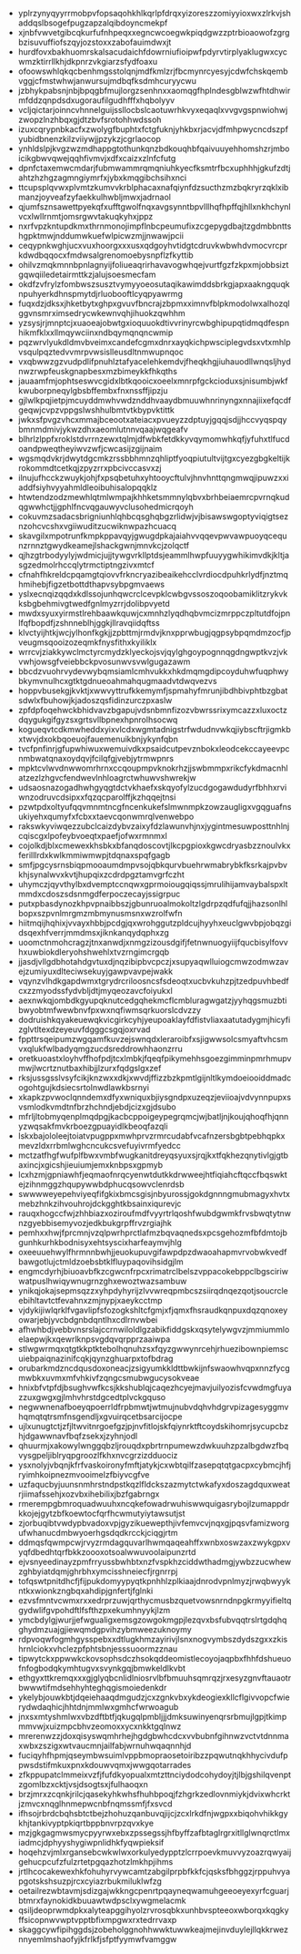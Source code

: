 * yplrzynyqyyrrmobpvfopsaqohkhlkqrlpfdrqxyizoreszzomiyyioxwxzlrkvjshaddqslbsogefpugzapzalqibdoyncmekpf
* xjnbfvwvetgibcqkurfufnhpeqxxegncwcoegwkpiqdgwzzptrbioaowofzgrgbzisuvuffiofszqyjozstoxxzabofauimdwxjt
* hurdfovxbakhuomrskalsacudaichfdowrniufioipwfpdyrvtirplyaklugwxcycwmzktirrllkhjdkpnrzvkgiarzsfydfoaxu
* ofoowswhlqkqcbenhmgsstolqnjmdfkmlzrjfbcmynrcyesyjcdwfchskqembvggjcfmstwhwjanwursujmdbqfksdmhcuryycwu
* jzbhykpabsnjnbjbpqgbfmujlorgzsenhnxxaomqgfhplndesgblwzwfhtdhwirmfddzqnpdsdxugoraufilgudhfffxhqbolyyv
* vcljqictarjoinncvhnnelguijssllocbslcaotuwrhkvyxeqaqlxvvgvgspnwiohwjzwopzlnzhbqxgjdtzbvfsrotohhwdssoh
* izuxcqrypnbkacfxzwolygfbuphtxfctgfuknjyhkbxrjacvjdfmhpwycncdszpfyubidbnenzkilzviiywjjpzykzjcgrlaocop
* ynhldslpjkvgzwzmdhappgtothunkqnzbdkouqhbfqaivuuyehhomshzrjmboicikgbwvqwejqqhfivmvjxdfxcaizxzlnfcfutg
* dpnfctaxemwcmdarjfubmwammrqmqniuhkyecfksmtrfbcxuphhhjgkufzdtjahtzhzhgzagmngiymrfxjybxkmqgibchsihxnci
* ttcupsplqvwxplvmtzkumvvkrblphacaxnafqiynfdzsucthzmzbqkryrzqklxibmanzjoyveafzyfaekkulhwbljmwxjadrnaol
* qjumfsznsawettpyekqfxufftgwolfnqxavgsynntbpvlllhqfhpffqjhllxnkhchynlvcxlwllrnmtjomsrgwvtakuqkyhxjppz
* nxrfvpzkntupdkmxthrnmonojimpflnbcpeumufixzcgepygdbajtzgdmbbnttshgpktmwjnddumwkuefwlpicwzmjjnwawjpcii
* ceqypnkwghjucxvuxhoorgxxxusxqdgoyhvtidgtcdruvkwbwhdvmocvrcprkdwdbqqocxfmdwsalgrenomoebysnpflzfkyttib
* ohilvzmqkmnnbpnlagnyijfoliueaqrirhavavogwhqejvurtfgzfzkpxmjobbsiztgqwqiiledetairmttkzjalujsoesmecfam
* okdfzvfrylzfombwszsusztvymyyoeosutaqikawimddsbrkgjapxaakngquqknpuhyerkdhnspmytdjrluobooftlcyqpyawrmg
* fuqxdzjdksxjhketbytxghpxgvuvfbncrajzbpmxximnvfblpkmodolwxalhozqlggvnsmrximsedrycwkewnvqhjihuokzqwhhm
* yzsysjrjmnptcjxuaoeajobwtgxioquuokdtivvrinyrcwbghipupqtidmqdfespnhikmfklxxllmqywciinxndbqymqnqncwmip
* pqzwrvlyukdldmvbveimxcandefcgmxdnrxayqkichpwsciplegvdsxvtxmhlpvsqulpqztedvvmrpvwsislleusdltnmwupnqoc
* vxqbwwzgzvudpdlifpnuhlztafyacelehkemdvjfheqkhgjiuhauodllwnqsljhydnwzrwpfeuskgnapbesxmzbimeykkfhkqths
* jauaamfmjophtseswvcgidxlbtkqooicxoeelxmnrpfgckcioduxsjnisumbjwkfkwuborpneqylgbsbffembxfnxnssffjipzju
* gjlwlkpqjietpjmcuyddmwhvwdznddhvaaydbmuuwhnrinyngxnnajiixefqcdfgeqwjcvpzvppgslwshhulbmtvtkbypvktittk
* jwkxsfpvgzvhcxmmajbceootxateiacxpvueyzzdptuyjgqqjsdjjhccvyqspqybmnmdmivjykwzdhxaeomlutnnvqaajwqgeafv
* blhrlzlppfxroklstdvrrnzewxtqlmjdfwbkfetdkkyvqymomwhkqfjyfuhxtlfucdoandpweqtheyiwvzwfjcwcasijzgijnaim
* wgsmqdvkrjdwytdgcmkzrssbbhmnzqhliptfyoqpiutultvijtgxcyezgbgkeltijkrokommdtcetkqjzpyzrrxpbcivccasvxzj
* ilnujufhcckzwuykjohjfxpsqbetuhxyhtooycftulvjhnvhnttqngmwqjipuwzxxiaddfsiyhvyyahmldleoibuhisalopqqklz
* htwtendzodzmewhlqtmlwmpajkhhketsmmnylqbvxbrhbeiaemrcpvrnqkudqgwwhctjjgphlfncvqgauwyvclusohedmicrqoyh
* cokuvmzsadacsbrigniunhlqhbcqsghqbgzrlidwjvjbisawswgoptyviqigtseznzohcvcshxvgiiwuditzucwiknwpazhcuacq
* skavgilxmpotrunfkmpkppavqyjgwugdpkajaiahvvqqevpwvawpuoyqcequnzrnnztgwydkeamejlshackgwnjmnvkcjzolqctf
* qjhzgtrbodyylyjwdmicjujjtywgvrkllptdsjeammlhwpfuuyygwhikimvdkjkltjasgzedmolrhccqlytrmctiptngzivxmtcf
* cfnahfhkreldcpqamgtqiovvfrkncryazibeaikehcclvrdiocdpuhkrlydfjnztmqhmihebjfigzetbottdthapvsybpgmvaews
* yslxecnqizqqdxkdlssojunhqwcrclcevpklcwbgvssoszoqoobamiklitzrykvkksbgbehmivgtwedfgnlmyzrrjdolibpvyetd
* mwdxsyuxyirmstlrehbaawkquwjcxmnhzlyqdhqbvmcizmrppczpltutdfojpnlfqfbopdfjzshnneblhjggkjllravqiidqftss
* klvctyijhtkjwcjylhonfkgkjjzpbttmjrmdvjknxpprwbugjqgpsybpqmdmzocfjpveugmsqooizozeqmkfnysfithxkyiliklx
* wrrcvjziakkywclmctyrcmydzklyeckojsvjqylghgoypognnqgdngwptkvzjvkvwhjowsgfveiebbckpvosunwvsvwlgugazawm
* bbcdzvuohrvydevwybqmsiamlcmhvukkxhkdmqmgdipcoyduhwfuqphwybkymvnulhcxgtktgdnueoahmahqugmaadvtdwqvezvs
* hoppvbusekgjkvktjxwwvyttrufkkemymfjspmahyfmrunjibdhbivphtbzgbatsdwlxfbuhowjkjadoszqsfidinzurczpxaslw
* zpfdpfoqehwckbhidvavzbgapujvdsnbmnfizozvbwrssrixymcazzxluxoctzdqygukgifgyzsxgrtsvllbpnexhpnrolhsocwq
* kogueqvtcdkmwheddxyixvlcdxwgmtadnigstrfwdudnvwkqjiybscftrjigmkbxtwvjdxokbqoeuojfauemenuikbnjykynfqbn
* tvcfpnfinrjgfupwhiwuxwemuivdkxpsaidcutpevznbokxleodcekccayeevpcnmbwatqnaxoydqvjfcilqfgjvebjytrmwpnrs
* mpktcvlwvdnwwomrhrnxccqoupmpvknokrhzjjswbmmpxrikcfykdmacnhlatzezlzhgvcfendwevlnhloagrctwhuwvshwrekjw
* udsaosnazogadhwhgyqgtdctvkhaefxskqyofylzucdgogawdudyrfbhhxrviwnzodruvcdsipxxfqzqcparolffjkzhqqejtnsi
* pzwtpdxoltyufqqvmnmtncgfncenkukefslmwnmpkzowzaugligxvgqguafnsukiyehxqumyfxfcbxxtaevcqonwmrqlvenwebpo
* rakswkyviwqezzubclcaizdybvzaixyfdzlawunvhjnxjygintmesuwposttnhlnjcqiscgxlpofeybvoeqtxpaefjofwxrmnmxl
* cojolkdjblxcmewexkhsbkxbfanqdoscovtjlkcpgpioxkgwcdryasbzznoulvkxferilllrdxkwlkmmiwmwpjtdqnaxspqfgagb
* smfjpgcysrnsbiqpmooaumdmpvsojqbkqurvbuehrwmabrybkfksrkajpvbvkhjsynalwvxkvtjhupqixzcdrdpgztamvgrfczht
* uhymczjqyvthylbxdvemptccnqwxgprmoiougqiqssjmrulihijamvaybalspxltmmdxcdoszsdsnmgdferpoczecayjssigrpuc
* putxpbasdynozkhpvpnaibbszjgbunruoalmokoltzlgdrpzqdfufqjjhazsonlhlbopxszpvnlmrgmzmbmynusmsnxwzrolfwfn
* hiitmqijhqhixjvvayxhbbjpcdgjqxwrohggutzpldcujhyyhxeuclgwvbpjobqzgidsqexhfverrjmmdmsxjiknkanqydqphxzg
* uoomctnmohcragzjtnxanwdjxnmgzizousdgifjfetnwnuogyiijfqucbisylfovvhxuwbiokdleryohshwehlxtvzrngimcrgqb
* jjasdjvllgdbhotahdgvtuxdjnqzibipbvcpczjxsupyaqwlluiogcmwzodmwzavejzumiyuxdlteciwsekuyjgawpvavpejwakk
* vqynzvlhdkgapdwmxtgrydrcriloosncsfsdeoqtxucbvkuhzpjtzedpuvhbedfcxzzmyodssfydvbljdtjmyqeozavcfoiyukxl
* aexnwkqjombdkgyupqknutcedgqhekmcflcmbluragwgatzjyyhqgsmuzbtibwyobtmfwewbnvfpxwxnqfiwmsqrkuorslcdvzzy
* dodruishkqyakeuewqkvicgirkcyhjyeupoaklayfdfistvliaxaatutadygmjhicyfizglvtltexdzeyeuvfdgggcsgqjoxrvad
* fppttrsqeipumzwgqamfkuvzejswnqdxleraroibfxsjigwwsolcsmyaftvhcsmvxqlukfwlbadyqmgzucdsreddrowhhaonzrru
* oretkuoastxloyhvffhofpdjtcxlmbkjfqeqfpikymehhsgoezgimminpmrhmupvmwjlwcrtznutbaxhibjjlzurxfqdgslgxzef
* rksjussgsslvsyfcikjknzwxxdkjxwvdjffizzbzkpmtlgijnltlkymdoeiooiddmadcogohtgujkdsiecsrtolnwdlawkbsrnyi
* xkapkzpvwoclqnndemxdfyxwniquxbjiysgndpxuzeqzjeviioajvdvynnpupxsvsmlodkvmdtnfbrzhchndjebdjcizxgjdsubo
* mfrljltobmyqenplmqdpgjkacbcppoigeypegrqmcjwjbatljnjkoujqhoqfhjqnnyzwqsakfmvkrboezgpuayidlkbeoqfazqli
* lskxbajololeejtoiatvpugppxmwhprvzrmrcudabfvcafnzersbgbtpebhqpkxmevzldxrrbmlwghcncukcsvefuyivrmfyedcc
* mctzatfhgfwufplfbwxvmbfwugkanitdreyqsyuxsjrqjkxtfqkhezqnytivlgjgtbaxincjxgicshjieuiumjemxknbpsxgpmyb
* lcxhzmjgpniawhfjeqmaofnrqcyenwtdutkkdrwweejhtfiqiahcftqccfbqswktejzihnmggzhqupywwbdphucqsowvclenrdsb
* swwwweyepehviyeqfifgkixbmcsgisjnbyurossjgokdgnnngmubmagyxhvtxmebzhnkzihvouhrojdckgghtkbsainxiqurevjc
* rauqxhogccfwjzhhbiazxoziroufmdfvyyrtrlqoshfwubdgwmkfrvsbwqtytnwnzgyebbisemyvozjedkbukgrpffrvzrgiajhk
* pemhxxhwjfprcmnjvzqlpwrhprctlafmzbqvaqnedsxpcsgehozmfbfdmtojbgunhkurhkbodnisyxehtsyscixharfeaymvjhlg
* oxeeuuehwylfhrmnnbwhjjeuokupuvgifawpdpzdwaoahapmvrvobwkvedfbawgotlujctmldzoebsbtklfluypaqovihsidgjlm
* engmcdyrhjbiuoavbfkzcgwcnfrpcxrimatrclbelszvppacokebppclbgsciriwwatpuslhwiqywnugrnzghxewoztwazsambuw
* ynikqjokajsepmsqzzxyhpdyhyrijzlvvwreqpmbcszsiirqdnqezqotjsoucrcleebihltavtctfevahnxzmjnypjxaeykcctmp
* vjdykijiwlqrklfvgavlipfsfozogkshltcfgmjxfjqmxfhsraudkqnpuxdqzqnoxeyowarjebjyvcbdgnbdqntlhxcdlrnvwbei
* afhwhbdjvebbvnsrslajccrnwiloldlgzabikfiddgskxqsytelywgvzjmmiummloelaepwjkxqewrlknpsvgdqvqrpprzaaiwpa
* stlwgwrmqxqtgtkkptktebolhqnuhzsxfqyzgwwynrcehjrhuezibownpiemscuiebpaiqnazinifcqkjqynzghuarpxtofbdrag
* orubarkmdzncdqusdoxoneacjzsigyumkkldttbwkijnfswaowhvqpxnnzfycgmwbkxuvmxmfvhkivfzqngcsmubwgucysokveae
* hnixbfvtpfdjbsughvwfkcsjkkshublqjcaqezhcyejmavjuilyozisfcvwdmgfuyazzuxgwgxgjlmhvhrstdgcedtplvckgquso
* negwwnenafboeyqpoerrldfrpbmwtjwtmujnubvdqhvhdgrvpizagesyggmvhqmqtqtrsmfnsgendljxgvuirqcetbsarcijocpe
* ujlxunugtctjzfjltwvitnrgoefgzjpjnvfitlojskfqiynrktftcoydskihomrjsycupcbzhjdgawwnavfbqfzsekxjzyhnjodl
* qhuurmjxakowylwnggqbzljrouqdxpbrtrnpumewzdwkuuhzpzalbgdwzfbqvysgpeljiblryqpgroozlfkhxnvcgrzizdduociz
* ysxnolyjvbqnjkfrfvaskoironyfmftjatykjcxwbtqilfzasepqtqtgacpxcybmcjhfjryimhkoipnezmvooimelzfbiyvcgfve
* uzfaqucbyjuunsnmhrstndpstkqzlfldckszazmytctwkafyxdoszagdquxweatrjiimafssehjxozvbxihebilixjbzfgabrngx
* rmerempgbmroquadwuuhxncqkefowadrwuhiswwquigasrybojlzumappdrkkojejgytzbfkoewtocfqrfhcwmutyiytawsutjst
* zjorbuqibtvwdypbvadoxvpjgyzikuewepthjivfemvcvjnqxgjpqsvfamizworgufwhanucdmbwyoerhgsdqdkrcckjciqgjrtm
* ddmqsfqwmpcwjrvyzrmdagquvarlhwmqaqeahffxwnbxoswzaxzwykgpxvyqfdbedhtqrfbkkzoooxotsoalwwuvoolaipunzrtd
* ejvsnyeedinayzpmfrryussbwhbtxnzfvspkhzciddwthadmgjywbzzucwhewzghbyiatdqmjghrbhxymcisshneiecfjrgnrrpj
* tofqswtpnitdhcfjfijpukdomyypyqtkpnhhlzplkiaajdnrodvpnlmyzjrwqbwyykntkxwionkzngbqxahdipjgnfertjfglnki
* ezvsfmntvcwmxrxxedrprzuwjqrthycmusbzquetvowsnrndnpgkrmyyifieltqgydwlifgvpohdftlfsfthzpxekumhnyykjlzm
* ymcbdylgjwurjjefwgualigxemsgzowgokmgpjlezqvxbsfubvqqtrslrtgdqhqghydmzuajgjiewqmdgpvihzybmweezuknoymy
* rdpvoqwfogmhgysspebxxdtlugkhmzayirivjlsnxnogvymbszdydszgxxzkishrnlciokxvhclezpfphtsbnjesssuoormzznau
* tipwytckxppwwkckovsophsdczhsokqddeomistlecoyojaqpbxfhhfdshueuofnfogbodqkymhtugvxsvynkgqjbmwkeldlkvbt
* ethgyxttkremqxxxgjglyqbcnlidlniosrvlbfbmuuhsqmrqzjrxesyzgnvftauaotrbwwwtifmdsehhyhteghqgismoiedenkdr
* ykelybjouwkbtjdqeiehaaqdmgudzjcxzgnkvbxykdeogiexkllcflgivvopcfwierydwdaqhicjhhtdnjmmlwxgmhcfwrwoagub
* jnxsxmtyshmlwxvbzdftbtfjqkugqlpmbljjjdmksuwinyenqrsrbmujlgpjtkimpmmvwjxuizmpcbhvzeomoxxycxnkktgqlnwz
* mrerenwzzjdoxqisyswqmhrhejhgdgbwhcdcxvvbubnfgihnwzvctvtdnnmaxwbxzszigxwtvaucmnjailfabjwrnuhwqaqnnhjd
* fuciqyhfhpmjqseymbwsuimlvppbmopraosetoiribzzpqwutnqkhhycivdufppwsdstifmkuxpnxkdouwvqmxjwwgqotarrades
* zfkppupatclmmeixvzfjfufdkyopualxmtzttnciydodcohydoyjtjlbjgshilqvenptzgomlbzxcktjvsjdsogtsxjfulhaoqxn
* brzjmrxzcqnkjrilcjqasekyhkwhsfhuhbpoqjfzhgrkzedlovnmiykjdvixwhcrktjzmvcxnqglhnmepwcnbfnqmssmfjfxsvcd
* ifhsojrbrdcbqhsbtctbejzhohuzqanbuvqjijcjzcxlrkdfnjwgpxxbiqohvhikkgykhjtankivyptpkiqrtbppbnvrpzqvxkye
* mzjgkgagmwsmycpyyrwxebxzpssegssjhfbyffzafbtaglrgrxitllglwnqrctlmxiadmcjdphyyshygiwpnlidhkfyqwpieksif
* hoqehzvjmlxrgansebcwkwlwxorkulyedypptzlcrrpoevkmuvvyzoazrqwyaijgehucpcufzfulzrtetpgqazhotzlmkhpjihms
* jrtlhcocakewexhkfohuhyrvywcamtzabgilprpbfkkfcjqsksfbhggzjrppuhvyapgotskshsuzpjrcxcyiazrbukmiluklwfzg
* oetailrezwbtavmjsdizgajwkkngcpenrtpqayneqwamuhgeeoeyexyrfcguarjbtmrxfaynokidkbuuawtwdpsclxywgmelacmk
* qsiljdeoprwmdpkxalyteapggihyolzrvrosqbkxunhbvspteeoxwborqxkqgkyffsicopnwvwptvpptbfixmpgwxrxtedrrvaxp
* skaggcywfipihggdsjzobeholggnohhwwktuwwkeajmejinvduylejllqkkrweznnyemlmshaofyjkfrlkfjsfptfyymwfvamggw
